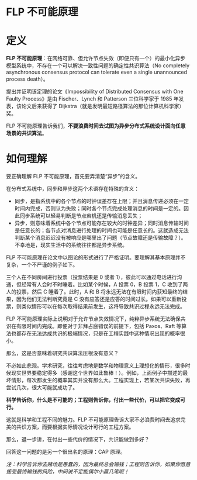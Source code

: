 # FLP 不可能原理

# 定义

**FLP 不可能原理**：在网络可靠、但允许节点失效（即便只有一个）的最小化异步模型系统中，不存在一个可以解决一致性问题的确定性共识算法（No completely asynchronous consensus protocol can tolerate even a single unannounced process death）。

提出并证明该定理的论文《Impossibility of Distributed Consensus with One Faulty Process》是由 Fischer、Lynch 和 Patterson 三位科学家于 1985 年发表，该论文后来获得了 Dijkstra（就是发明最短路径算法的那位计算机科学家）奖。

FLP 不可能原理告诉我们，**不要浪费时间去试图为异步分布式系统设计面向任意场景的共识算法**。

# 如何理解

要正确理解 FLP 不可能原理，首先要弄清楚“异步”的含义。

在分布式系统中，同步和异步这两个术语存在特殊的含义：

- 同步，是指系统中的各个节点的时钟误差存在上限；并且消息传递必须在一定时间内完成，否则认为失败；同时各个节点完成处理消息的时间是一定的。因此同步系统可以轻易判断是节点宕机还是传输消息丢失；
- 异步，则意味着系统中各个节点可能存在较大的时钟差异；同时消息传输时间是任意长的；各节点对消息进行处理的时间也可能是任意长的。这就造成无法判断某个消息迟迟没有被响应是哪里出了问题（节点故障还是传输故障？）。不幸地是，现实生活中的系统往往都是异步系统。

FLP 不可能原理在论文中以图论的形式进行了严格证明。要理解其基本原理并不复杂，一个不严谨的例子如下。

三个人在不同房间进行投票（投票结果是 0 或者 1），彼此可以通过电话进行沟通，但经常有人会时不时睡着。比如某个时候，A 投票 0，B 投票 1，C 收到了两人的投票，然后 C 睡着了。此时，A 和 B 将永远无法在有限时间内获知最终的结果，因为他们无法判断究竟是 C 没有应答还是应答的时间过长。如果可以重新投票，则类似情形可以在每次取得结果前发生，这将导致共识过程永远无法完成。

FLP 不可能原理实际上说明对于允许节点失效情况下，纯粹异步系统无法确保共识在有限时间内完成。即便对于非拜占庭错误的前提下，包括 Paxos、Raft 等算法也都存在无法达成共识的极端情况，只是在工程实践中这种情况出现的概率很小。

那么，这是否意味着研究共识算法压根没有意义？

不必如此悲观。学术研究，往往考虑地是数学和物理意义上理想化的情形，很多时候现实世界要稳定得多（感谢这个世界如此鲁棒！）。例如，上面例子中描述的最坏情形，每次都发生的概率其实并没有那么大。工程实现上，若某次共识失败，再尝试几次，很大可能就成功了。

**科学告诉你，什么是不可能的；工程则告诉你，付出一些代价，可以把它变成可行。**

这就是科学和工程不同的魅力。FLP 不可能原理告诉大家不必浪费时间去追求完美的共识方案，而要根据实际情况设计可行的工程方案。

那么，退一步讲，在付出一些代价的情况下，共识能做到多好？

回答这一问题的是另一个很出名的原理：CAP 原理。

*注：科学告诉你去赌场是愚蠢的，因为最终总会输钱；工程则告诉你，如果你愿意接受最终输钱的风险，中间说不定能偶尔小赢几笔呢！*